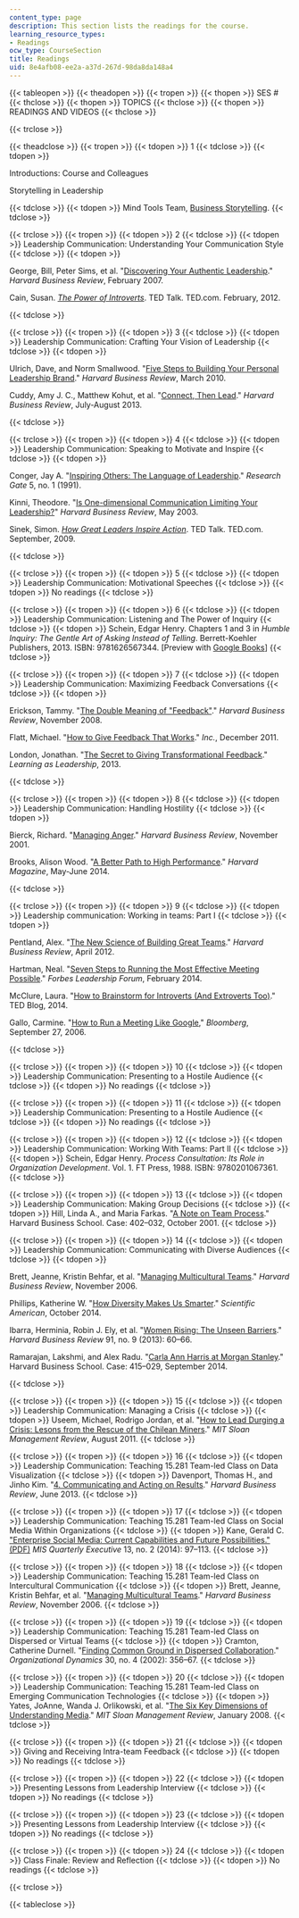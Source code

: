 ```yaml
---
content_type: page
description: This section lists the readings for the course.
learning_resource_types:
- Readings
ocw_type: CourseSection
title: Readings
uid: 8e4afb08-ee2a-a37d-267d-98da8da148a4
---
```


{{< tableopen >}}
{{< theadopen >}}
{{< tropen >}}
{{< thopen >}}
SES #
{{< thclose >}}
{{< thopen >}}
TOPICS
{{< thclose >}}
{{< thopen >}}
READINGS AND VIDEOS
{{< thclose >}}

{{< trclose >}}

{{< theadclose >}}
{{< tropen >}}
{{< tdopen >}}
1
{{< tdclose >}}
{{< tdopen >}}


Introductions: Course and Colleagues

Storytelling in Leadership


{{< tdclose >}}
{{< tdopen >}}
Mind Tools Team, [Business Storytelling](https://www.mindtools.com/pages/article/BusinessStoryTelling.htm).
{{< tdclose >}}

{{< trclose >}}
{{< tropen >}}
{{< tdopen >}}
2
{{< tdclose >}}
{{< tdopen >}}
Leadership Communication: Understanding Your Communication Style
{{< tdclose >}}
{{< tdopen >}}


George, Bill, Peter Sims, et al. "[Discovering Your Authentic Leadership](https://hbr.org/2007/02/discovering-your-authentic-leadership)." _Harvard Business Review_, February 2007.

Cain, Susan. [_The Power of Introverts_](https://www.ted.com/talks/susan_cain_the_power_of_introverts?language=en). TED Talk. TED.com. February, 2012.


{{< tdclose >}}

{{< trclose >}}
{{< tropen >}}
{{< tdopen >}}
3
{{< tdclose >}}
{{< tdopen >}}
Leadership Communication: Crafting Your Vision of Leadership
{{< tdclose >}}
{{< tdopen >}}


Ulrich, Dave, and Norm Smallwood. "[Five Steps to Building Your Personal Leadership Brand](https://hbr.org/product/five-steps-to-building-your-personal-leadership-brand/U0712A-PDF-ENG)." _Harvard Business Review_, March 2010.

Cuddy, Amy J. C., Matthew Kohut, et al. "[Connect, Then Lead](https://hbr.org/2013/07/connect-then-lead)." _Harvard Business Review_, July-August 2013.


{{< tdclose >}}

{{< trclose >}}
{{< tropen >}}
{{< tdopen >}}
4
{{< tdclose >}}
{{< tdopen >}}
Leadership Communication: Speaking to Motivate and Inspire
{{< tdclose >}}
{{< tdopen >}}


Conger, Jay A. "[Inspiring Others: The Language of Leadership](https://www.researchgate.net/publication/237118487_Inspiring_Others_The_Language_of_Leadership)." _Research Gate_ 5, no. 1 (1991).

Kinni, Theodore. "[Is One-dimensional Communication Limiting Your Leadership?](https://hbr.org/product/is-one-dimensional-communication-limiting-your-lea/an/C0305A-PDF-ENG?Ntt=one-dimensional%2520communication%2520limiting%2520your%2520leadership)" _Harvard Business Review_, May 2003.

Sinek, Simon. [_How Great Leaders Inspire Action_](https://www.ted.com/talks/simon_sinek_how_great_leaders_inspire_action?language=en). TED Talk. TED.com. September, 2009.


{{< tdclose >}}

{{< trclose >}}
{{< tropen >}}
{{< tdopen >}}
5
{{< tdclose >}}
{{< tdopen >}}
Leadership Communication: Motivational Speeches
{{< tdclose >}}
{{< tdopen >}}
No readings
{{< tdclose >}}

{{< trclose >}}
{{< tropen >}}
{{< tdopen >}}
6
{{< tdclose >}}
{{< tdopen >}}
Leadership Communication: Listening and The Power of Inquiry
{{< tdclose >}}
{{< tdopen >}}
Schein, Edgar Henry. Chapters 1 and 3 in _Humble Inquiry: The Gentle Art of Asking Instead of Telling_. Berrett-Koehler Publishers, 2013. ISBN: 9781626567344. \[Preview with [Google Books](http://books.google.com/books?id=g9aw5lKYu58C&pg=PA7=onepage)\]
{{< tdclose >}}

{{< trclose >}}
{{< tropen >}}
{{< tdopen >}}
7
{{< tdclose >}}
{{< tdopen >}}
Leadership Communication: Maximizing Feedback Conversations
{{< tdclose >}}
{{< tdopen >}}


Erickson, Tammy. "[The Double Meaning of "Feedback"](https://hbr.org/2008/11/the-double-meaning-of-feedback)." _Harvard Business Review_, November 2008.

Flatt, Michael. "[How to Give Feedback That Works](http://www.inc.com/michael-flatt/how-to-give-feedback-that-works.html)." _Inc._, December 2011.

London, Jonathan. "[The Secret to Giving Transformational Feedback](http://learnaslead.com/the-secret-to-giving-transformational-feedback/)." _Learning as Leadership_, 2013.


{{< tdclose >}}

{{< trclose >}}
{{< tropen >}}
{{< tdopen >}}
8
{{< tdclose >}}
{{< tdopen >}}
Leadership Communication: Handling Hostility
{{< tdclose >}}
{{< tdopen >}}


Bierck, Richard. "[Managing Anger](http://hbr.org/product/managing-anger/C0111B-PDF-ENG)." _Harvard Business Review_, November 2001.

Brooks, Alison Wood. "[A Better Path to High Performance](http://harvardmagazine.com/2014/05/a-better-path-to-high-performance)." _Harvard Magazine_, May-June 2014.


{{< tdclose >}}

{{< trclose >}}
{{< tropen >}}
{{< tdopen >}}
9
{{< tdclose >}}
{{< tdopen >}}
Leadership communication: Working in teams: Part I
{{< tdclose >}}
{{< tdopen >}}


Pentland, Alex. "[The New Science of Building Great Teams](https://hbr.org/webinar/2012/06/the-new-science-of-building-gr-2)." _Harvard Business Review_, April 2012.

Hartman, Neal. "[Seven Steps to Running the Most Effective Meeting Possible](http://www.forbes.com/sites/forbesleadershipforum/2014/02/05/seven-steps-to-running-the-most-effective-meeting-possible/#2ed62f0f1054)." _Forbes Leadership Forum_, February 2014.

McClure, Laura. "[How to Brainstorm for Introverts (And Extroverts Too)](http://blog.ted.com/how-to-run-a-brainstorm-for-introverts-and-extroverts-too/)." TED Blog, 2014.

Gallo, Carmine. "[How to Run a Meeting Like Google](http://www.bloomberg.com/news/articles/2006-09-26/how-to-run-a-meeting-like-google)," _Bloomberg_, September 27, 2006.


{{< tdclose >}}

{{< trclose >}}
{{< tropen >}}
{{< tdopen >}}
10
{{< tdclose >}}
{{< tdopen >}}
Leadership Communication: Presenting to a Hostile Audience
{{< tdclose >}}
{{< tdopen >}}
No readings
{{< tdclose >}}

{{< trclose >}}
{{< tropen >}}
{{< tdopen >}}
11
{{< tdclose >}}
{{< tdopen >}}
Leadership Communication: Presenting to a Hostile Audience
{{< tdclose >}}
{{< tdopen >}}
No readings
{{< tdclose >}}

{{< trclose >}}
{{< tropen >}}
{{< tdopen >}}
12
{{< tdclose >}}
{{< tdopen >}}
Leadership Communication: Working With Teams: Part II
{{< tdclose >}}
{{< tdopen >}}
Schein, Edgar Henry. _Process Consultation: Its Role in Organization Development_. Vol. 1. FT Press, 1988. ISBN: 9780201067361.
{{< tdclose >}}

{{< trclose >}}
{{< tropen >}}
{{< tdopen >}}
13
{{< tdclose >}}
{{< tdopen >}}
Leadership Communication: Making Group Decisions
{{< tdclose >}}
{{< tdopen >}}
Hill, Linda A., and Maria Farkas. "[A Note on Team Process](http://www.hbs.edu/faculty/Pages/item.aspx?num=28520)." Harvard Business School. Case: 402–032, October 2001.
{{< tdclose >}}

{{< trclose >}}
{{< tropen >}}
{{< tdopen >}}
14
{{< tdclose >}}
{{< tdopen >}}
Leadership Communication: Communicating with Diverse Audiences
{{< tdclose >}}
{{< tdopen >}}


Brett, Jeanne, Kristin Behfar, et al. "[Managing Multicultural Teams](https://hbr.org/2006/11/managing-multicultural-teams)." _Harvard Business Review_, November 2006.

Phillips, Katherine W. "[How Diversity Makes Us Smarter](https://www.scientificamerican.com/article/how-diversity-makes-us-smarter/)." _Scientific American_, October 2014.

Ibarra, Herminia, Robin J. Ely, et al. "[Women Rising: The Unseen Barriers](http://www.hbs.edu/faculty/Pages/item.aspx?num=45424)." _Harvard Business Review_ 91, no. 9 (2013): 60–66.

Ramarajan, Lakshmi, and Alex Radu. "[Carla Ann Harris at Morgan Stanley](http://www.hbs.edu/faculty/Pages/item.aspx?num=48067)." Harvard Business School. Case: 415–029, September 2014.


{{< tdclose >}}

{{< trclose >}}
{{< tropen >}}
{{< tdopen >}}
15
{{< tdclose >}}
{{< tdopen >}}
Leadership Communication: Managing a Crisis
{{< tdclose >}}
{{< tdopen >}}
Useem, Michael, Rodrigo Jordan, et al. "[How to Lead Durging a Crisis: Lesons from the Rescue of the Chilean Miners](http://sloanreview.mit.edu/article/how-to-lead-during-a-crisis-lessons-from-the-rescue-of-the-chilean-miners/)." _MIT Sloan Management Review_, August 2011.
{{< tdclose >}}

{{< trclose >}}
{{< tropen >}}
{{< tdopen >}}
16
{{< tdclose >}}
{{< tdopen >}}
Leadership Communication: Teaching 15.281 Team-led Class on Data Visualization
{{< tdclose >}}
{{< tdopen >}}
Davenport, Thomas H., and Jinho Kim. "[4\. Communicating and Acting on Results](https://www.safaribooksonline.com/library/view/keeping-up-with/9781422187265/chapter004.html)." _Harvard Business Review_, June 2013.
{{< tdclose >}}

{{< trclose >}}
{{< tropen >}}
{{< tdopen >}}
17
{{< tdclose >}}
{{< tdopen >}}
Leadership Communication: Teaching 15.281 Team-led Class on Social Media Within Organizations
{{< tdclose >}}
{{< tdopen >}}
Kane, Gerald C. ["Enterprise Social Media: Current Capabilities and Future Possibilities." (PDF)](http://www.misqe.org/ojs2/index.php/misqe/article/viewFile/566/390) _MIS Quarterly Executive_ 13, no. 2 (2014): 97–113.
{{< tdclose >}}

{{< trclose >}}
{{< tropen >}}
{{< tdopen >}}
18
{{< tdclose >}}
{{< tdopen >}}
Leadership Communication: Teaching 15.281 Team-led Class on Intercultural Communication
{{< tdclose >}}
{{< tdopen >}}
Brett, Jeanne, Kristin Behfar, et al. "[Managing Multicultural Teams](https://hbr.org/2006/11/managing-multicultural-teams)." _Harvard Business Review_, November 2006.
{{< tdclose >}}

{{< trclose >}}
{{< tropen >}}
{{< tdopen >}}
19
{{< tdclose >}}
{{< tdopen >}}
Leadership Communication: Teaching 15.281 Team-led Class on Dispersed or Virtual Teams
{{< tdclose >}}
{{< tdopen >}}
Cramton, Catherine Durnell. "[Finding Common Ground in Dispersed Collaboration](http://dx.doi.org/10.1016/S0090-2616(02)00063-3)." _Organizational Dynamics_ 30, no. 4 (2002): 356–67.
{{< tdclose >}}

{{< trclose >}}
{{< tropen >}}
{{< tdopen >}}
20
{{< tdclose >}}
{{< tdopen >}}
Leadership Communication: Teaching 15.281 Team-led Class on Emerging Communication Technologies
{{< tdclose >}}
{{< tdopen >}}
Yates, JoAnne, Wanda J. Orlikowski, et al. "[The Six Key Dimensions of Understanding Media](http://sloanreview.mit.edu/article/the-six-key-dimensions-of-understanding-media/)." _MIT Sloan Management Review_, January 2008.
{{< tdclose >}}

{{< trclose >}}
{{< tropen >}}
{{< tdopen >}}
21
{{< tdclose >}}
{{< tdopen >}}
Giving and Receiving Intra-team Feedback
{{< tdclose >}}
{{< tdopen >}}
No readings
{{< tdclose >}}

{{< trclose >}}
{{< tropen >}}
{{< tdopen >}}
22
{{< tdclose >}}
{{< tdopen >}}
Presenting Lessons from Leadership Interview
{{< tdclose >}}
{{< tdopen >}}
No readings
{{< tdclose >}}

{{< trclose >}}
{{< tropen >}}
{{< tdopen >}}
23
{{< tdclose >}}
{{< tdopen >}}
Presenting Lessons from Leadership Interview
{{< tdclose >}}
{{< tdopen >}}
No readings
{{< tdclose >}}

{{< trclose >}}
{{< tropen >}}
{{< tdopen >}}
24
{{< tdclose >}}
{{< tdopen >}}
Class Finale: Review and Reflection
{{< tdclose >}}
{{< tdopen >}}
No readings
{{< tdclose >}}

{{< trclose >}}

{{< tableclose >}}
